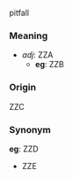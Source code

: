 pitfall
### Meaning
+ _adj_: ZZA
    + __eg__: ZZB

### Origin

ZZC

### Synonym

__eg__: ZZD

+ ZZE



